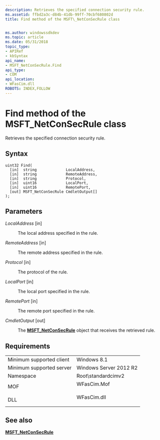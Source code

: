 ```yaml
---
description: Retrieves the specified connection security rule.
ms.assetid: ffbd2a3c-d84b-41db-99ff-70cbf680802d
title: Find method of the MSFT\_NetConSecRule class


ms.author: windowssdkdev
ms.topic: article
ms.date: 05/31/2018
topic_type: 
- APIRef
- kbSyntax
api_name: 
- MSFT_NetConSecRule.Find
api_type: 
- COM
api_location: 
- WFasCim.dll
ROBOTS: INDEX,FOLLOW
---
```


# Find method of the MSFT\_NetConSecRule class

Retrieves the specified connection security rule.

## Syntax


```mof
uint32 Find(
  [in]  string             LocalAddress,
  [in]  string             RemoteAddress,
  [in]  string             Protocol,
  [in]  uint16             LocalPort,
  [in]  uint16             RemotePort,
  [out] MSFT_NetConSecRule CmdletOutput[]
);
```



## Parameters

<dl> <dt>

*LocalAddress* \[in\]
</dt> <dd>

The local address specified in the rule.

</dd> <dt>

*RemoteAddress* \[in\]
</dt> <dd>

The remote address specified in the rule.

</dd> <dt>

*Protocol* \[in\]
</dt> <dd>

The protocol of the rule.

</dd> <dt>

*LocalPort* \[in\]
</dt> <dd>

The local port specified in the rule.

</dd> <dt>

*RemotePort* \[in\]
</dt> <dd>

The remote port specified in the rule.

</dd> <dt>

*CmdletOutput* \[out\]
</dt> <dd>

The [**MSFT\_NetConSecRule**](msft-netconsecrule.md) object that receives the retrieved rule.

</dd> </dl>

## Requirements



|                                     |                                                                                        |
|-------------------------------------|----------------------------------------------------------------------------------------|
| Minimum supported client<br/> | Windows 8.1<br/>                                                                 |
| Minimum supported server<br/> | Windows Server 2012 R2<br/>                                                      |
| Namespace<br/>                | Root\\standardcimv2<br/>                                                         |
| MOF<br/>                      | <dl> <dt>WFasCim.Mof</dt> </dl> |
| DLL<br/>                      | <dl> <dt>WFasCim.dll</dt> </dl> |



## See also

<dl> <dt>

[**MSFT\_NetConSecRule**](msft-netconsecrule.md)
</dt> </dl>

 

 




